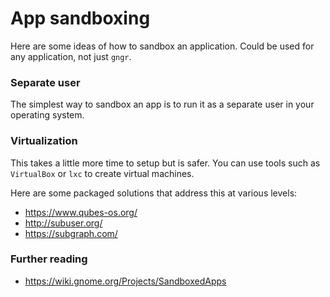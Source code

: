 # App sandboxing

Here are some ideas of how to sandbox an application. Could be used for any application, not just `gngr`.

### Separate user
The simplest way to sandbox an app is to run it as a separate user in your operating system.

### Virtualization
This takes a little more time to setup but is safer. You can use tools such as `VirtualBox` or `lxc` to create virtual machines.

Here are some packaged solutions that address this at various levels:
* https://www.qubes-os.org/
* http://subuser.org/
* https://subgraph.com/

### Further reading
* https://wiki.gnome.org/Projects/SandboxedApps